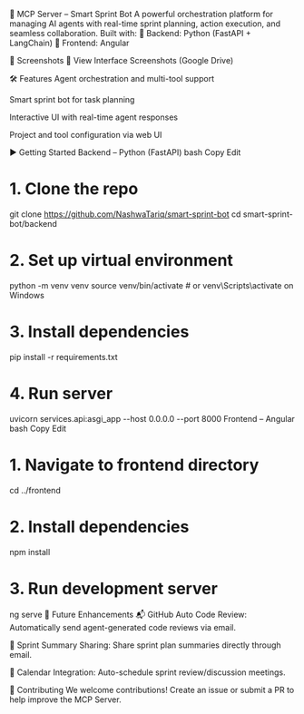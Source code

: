 🚀 MCP Server – Smart Sprint Bot
A powerful orchestration platform for managing AI agents with real-time sprint planning, action execution, and seamless collaboration.
Built with:
🧠 Backend: Python (FastAPI + LangChain)
🎨 Frontend: Angular

📸 Screenshots
🔗 View Interface Screenshots (Google Drive)

🛠️ Features
Agent orchestration and multi-tool support

Smart sprint bot for task planning

Interactive UI with real-time agent responses

Project and tool configuration via web UI

▶️ Getting Started
Backend – Python (FastAPI)
bash
Copy
Edit
# 1. Clone the repo
git clone https://github.com/NashwaTariq/smart-sprint-bot
cd smart-sprint-bot/backend

# 2. Set up virtual environment
python -m venv venv
source venv/bin/activate  # or venv\Scripts\activate on Windows

# 3. Install dependencies
pip install -r requirements.txt

# 4. Run server
uvicorn services.api:asgi_app --host 0.0.0.0 --port 8000
Frontend – Angular
bash
Copy
Edit
# 1. Navigate to frontend directory
cd ../frontend

# 2. Install dependencies
npm install

# 3. Run development server
ng serve
🔮 Future Enhancements
📬 GitHub Auto Code Review: Automatically send agent-generated code reviews via email.

📨 Sprint Summary Sharing: Share sprint plan summaries directly through email.

📅 Calendar Integration: Auto-schedule sprint review/discussion meetings.

🤝 Contributing
We welcome contributions! Create an issue or submit a PR to help improve the MCP Server.